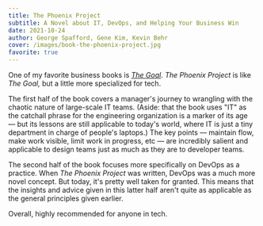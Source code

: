 ```yaml
---
title: The Phoenix Project
subtitle: A Novel about IT, DevOps, and Helping Your Business Win
date: 2021-10-24
author: George Spafford, Gene Kim, Kevin Behr
cover: /images/book-the-phoenix-project.jpg
favorite: true
---
```


One of my favorite business books is [_The Goal_](/reading/the-goal). _The Phoenix Project_ is like _The Goal,_ but a little more specialized for tech.

The first half of the book covers a manager's journey to wrangling with the chaotic nature of large-scale IT teams. (Aside: that the book uses "IT" as the catchall phrase for the engineering organization is a marker of its age — but its lessons are still applicable to today's world, where IT is just a tiny department in charge of people's laptops.) The key points — maintain flow, make work visible, limit work in progress, etc — are incredibly salient and applicable to design teams just as much as they are to developer teams.

The second half of the book focuses more specifically on DevOps as a practice. When _The Phoenix Project_ was written, DevOps was a much more novel concept. But today, it's pretty well taken for granted. This means that the insights and advice given in this latter half aren't quite as applicable as the general principles given earlier.

Overall, highly recommended for anyone in tech.